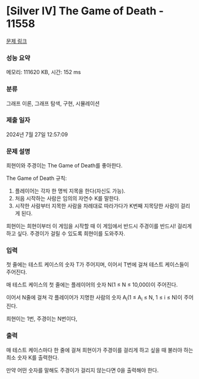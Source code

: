 # [Silver IV] The Game of Death - 11558 

[문제 링크](https://www.acmicpc.net/problem/11558) 

### 성능 요약

메모리: 111620 KB, 시간: 152 ms

### 분류

그래프 이론, 그래프 탐색, 구현, 시뮬레이션

### 제출 일자

2024년 7월 27일 12:57:09

### 문제 설명

<p>희현이와 주경이는 The Game of Death를 좋아한다.</p>

<p>The Game of Death 규칙:</p>

<ol>
	<li>플레이어는 각자 한 명씩 지목을 한다(자신도 가능).</li>
	<li>처음 시작하는 사람은 임의의 자연수 K를 말한다.</li>
	<li>시작한 사람부터 지목한 사람을 차례대로 따라가다가 K번째 지목당한 사람이 걸리게 된다.</li>
</ol>

<p>희현이는 희현이부터 이 게임을 시작할 때 이 게임에서 반드시 주경이를 반드시! 걸리게 하고 싶다. 주경이가 걸릴 수 있도록 희현이를 도와주자.</p>

### 입력 

 <p>첫 줄에는 테스트 케이스의 숫자 T가 주어지며, 이어서 T번에 걸쳐 테스트 케이스들이 주어진다.</p>

<p>매 테스트 케이스의 첫 줄에는 플레이어의 숫자 N(1 ≤ N ≤ 10,000)이 주어진다.</p>

<p>이어서 N줄에 걸쳐 각 플레이어가 지명한 사람의 숫자 A<sub>i</sub>(1 ≤ A<sub>i</sub> ≤ N, 1 ≤ i ≤ N)이 주어진다.</p>

<p>희현이는 1번, 주경이는 N번이다,</p>

### 출력 

 <p>매 테스트 케이스마다 한 줄에 걸쳐 희현이가 주경이를 걸리게 하고 싶을 때 불러야 하는 최소 숫자 K를 출력한다.</p>

<p>만약 어떤 숫자를 말해도 주경이가 걸리지 않는다면 0을 출력해야 한다.</p>

